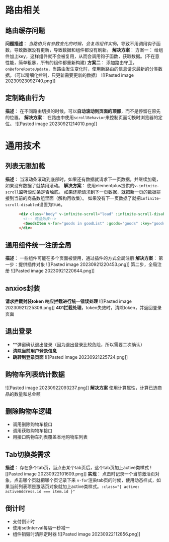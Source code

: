 # 路由相关
## 路由缓存问题
**问题描述**：
*当路由只有参数变化的时候，会复用组件实例*，导致不用调用钩子函数，导致数据没有更新，导致数据和组件都没有刷新。
**解决方案**：
方案一：
给组件加上key，这样组件就不会被复用，从而会调用钩子函数，获取数据。(不在意性能，简单粗暴，所有的组件都重新构建)
**方案二**：
添加路由守卫，`onBeforeRouteUpdate`，当路由发生变化时，使用新路由的信息请求最新的分类数据。（可以精细化控制，只更新需要更新的数据）
![[Pasted image 20230923092740.png]]
## 定制路由行为
**描述**：
在不同路由切换的时候，可以**自动滚动到页面的顶部**，而不是停留在原先的位置。
**解决方案**：
在路由中使用`scrollBehavior`来控制页面切换时浏览器的定位。
![[Pasted image 20230921214010.png]]

# 通用技术
## 列表无限加载
**描述**：
当滚动条滚动到底部时，如果还有数据就请求下一页数据，并继续加载，如果没有数据了就禁用滚动。
**解决方案**：
使用elementplus提供的`v-infinite-scroll`监听滚动条是否触底。
如果还能请求到下一页数据，就把新一页的数据拼接到当前的商品数组里面（解构再收集）。
如果没有下一页数据了就把`infinite-scroll-disabled`设置为true。
```html
      <div class="body" v-infinite-scroll="load" :infinite-scroll-disabled="disabled">
        <!-- 商品列表-->
        <GoodsItem v-for="goods in goodList" :goods="goods" :key="goods.id" />
      </div>
```
## 通用组件统一注册全局
**描述**：
一些组件可能在多个页面被使用，通过插件的方式全局注册
**解决方案**：
第一步：提供插件对象
![[Pasted image 20230921220453.png]]
第二步，全局注册
![[Pasted image 20230921220644.png]]

## anxios封装
**请求拦截封装token**
**响应拦截进行统一错误处理**
![[Pasted image 20230921225309.png]]
**401拦截处理**，token失效时，清除token，并返回登录页面

## 退出登录
- **弹窗确认退出登录（因为退出登录比较危险，所以需要二次确认）
- **清除当前用户登录信息**
- **跳转到登录页面**
![[Pasted image 20230921225724.png]]
## 购物车列表统计数据
![[Pasted image 20230922093237.png]]
**解决方案**
使用计算属性，计算已选商品的数量和总金额
## 删除购物车逻辑
- 调用删除购物车接口
- 调用获取购物车接口
- 用接口购物车列表覆盖本地购物车列表
## Tab切换类需求
**描述**：
存在多个tab页，当点击某个tab页后，这个tab页加上active类样式
![[Pasted image 20230922101609.png]]
**实现**：
点击时记录一个当前激活页对象，点击哪个页就把哪个页记录下来
`v-for`渲染tab页的时候，使用动态样式，如果当前列表项是激活页对象就加上active类样式。`:class="{ active: activeAddress.id === item.id }"`
## 倒计时
- 支付倒计时
- 使用setInterval每隔一秒减一
- 组件销毁时清除定时器
![[Pasted image 20230922112856.png]]
